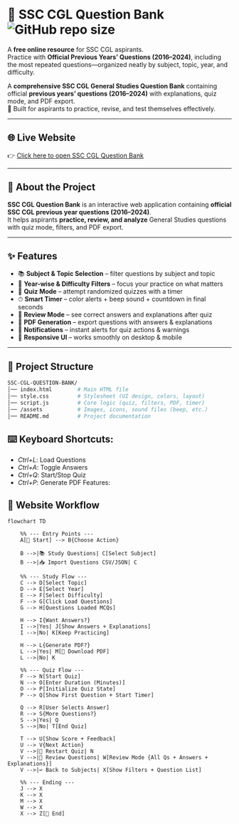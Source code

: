 # 📘 SSC CGL Question Bank                 ![GitHub repo size](https://img.shields.io/github/repo-size/yash-530/SSC-CGL-QUESTION-BANK?color=blue&style=for-the-badge)
A **free online resource** for SSC CGL aspirants.  
Practice with **Official Previous Years’ Questions (2016–2024)**, including the most repeated questions—organized neatly by subject, topic, year, and difficulty.

A **comprehensive SSC CGL General Studies Question Bank** containing official **previous years’ questions (2016–2024)** with explanations, quiz mode, and PDF export.  
🎯 Built for aspirants to practice, revise, and test themselves effectively.



---

## 🌐 Live Website

👉 [Click here to open SSC CGL Question Bank](https://yash-530.github.io/SSC-CGL-QUESTION-BANK/)

---

## 🚀 About the Project
**SSC CGL Question Bank** is an interactive web application containing **official SSC CGL previous year questions (2016–2024)**.  
It helps aspirants **practice, review, and analyze** General Studies questions with quiz mode, filters, and PDF export.  

---

## ✨ Features

- 📚 **Subject & Topic Selection** – filter questions by subject and topic  
- 📅 **Year-wise & Difficulty Filters** – focus your practice on what matters  
- 📝 **Quiz Mode** – attempt randomized quizzes with a timer  
- ⏱ **Smart Timer** – color alerts + beep sound + countdown in final seconds  
- 📖 **Review Mode** – see correct answers and explanations after quiz  
- 📄 **PDF Generation** – export questions with answers & explanations  
- 🔔 **Notifications** – instant alerts for quiz actions & warnings  
- 🎨 **Responsive UI** – works smoothly on desktop & mobile  

---

## 📂 Project Structure

```bash
SSC-CGL-QUESTION-BANK/
│── index.html        # Main HTML file
│── style.css         # Stylesheet (UI design, colors, layout)
│── script.js         # Core logic (quiz, filters, PDF, timer)
│── /assets           # Images, icons, sound files (beep, etc.)
│── README.md         # Project documentation

```

## ⌨️ Keyboard Shortcuts: 
- *Ctrl+L*: Load Questions 
- *Ctrl+A*: Toggle Answers 
- *Ctrl+Q*: Start/Stop Quiz 
- *Ctrl+P*: Generate PDF Features: 


## 🔄 Website Workflow

```mermaid
flowchart TD

    %% --- Entry Points ---
    A[🏁 Start] --> B{Choose Action}

    B -->|📚 Study Questions| C[Select Subject]
    B -->|📥 Import Questions CSV/JSON| C

    %% --- Study Flow ---
    C --> D[Select Topic]
    D --> E[Select Year]
    E --> F[Select Difficulty]
    F --> G[Click Load Questions]
    G --> H[Questions Loaded MCQs]

    H --> I{Want Answers?}
    I -->|Yes| J[Show Answers + Explanations]
    I -->|No| K[Keep Practicing]

    H --> L{Generate PDF?}
    L -->|Yes| M[📄 Download PDF]
    L -->|No| K

    %% --- Quiz Flow ---
    F --> N[Start Quiz]
    N --> O[Enter Duration (Minutes)]
    O --> P[Initialize Quiz State]
    P --> Q[Show First Question + Start Timer]

    Q --> R[User Selects Answer]
    R --> S{More Questions?}
    S -->|Yes| Q
    S -->|No| T[End Quiz]

    T --> U[Show Score + Feedback]
    U --> V{Next Action}
    V -->|🔄 Restart Quiz| N
    V -->|📖 Review Questions| W[Review Mode {All Qs + Answers + Explanations}]
    V -->|↩ Back to Subjects| X[Show Filters + Question List]

    %% --- Ending ---
    J --> X
    K --> X
    M --> X
    W --> X
    X --> Z[🏁 End]

 ```
